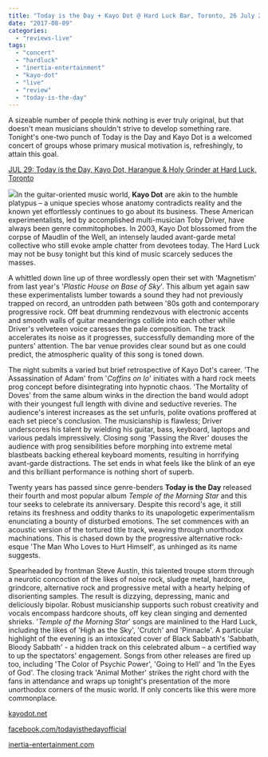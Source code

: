```yaml
---
title: "Today is the Day + Kayo Dot @ Hard Luck Bar, Toronto, 26 July 2017"
date: "2017-08-09"
categories: 
  - "reviews-live"
tags: 
  - "concert"
  - "hardluck"
  - "inertia-entertainment"
  - "kayo-dot"
  - "live"
  - "review"
  - "today-is-the-day"
---
```


A sizeable number of people think nothing is ever truly original, but that doesn't mean musicians shouldn't strive to develop something rare. Tonight's one-two punch of Today is the Day and Kayo Dot is a welcomed concert of groups whose primary musical motivation is, refreshingly, to attain this goal.

[JUL 29: Today is the Day, Kayo Dot, Harangue & Holy Grinder at Hard Luck, Toronto](https://www.facebook.com/events/472483699767597/?acontext=%7B%22ref%22%3A%22106%22%2C%22action_history%22%3A%22null%22%7D)

![](https://hellbound.ca/wp-content/uploads/2017/08/kayo-dot-today-is-the-day-toronto-194x300.jpg)In the guitar-oriented music world, **Kayo Dot** are akin to the humble platypus – a unique species whose anatomy contradicts reality and the known yet effortlessly continues to go about its business. These American experimentalists, led by accomplished multi-musician Toby Driver, have always been genre commitophobes. In 2003, Kayo Dot blossomed from the corpse of Maudlin of the Well, an intensely lauded avant-garde metal collective who still evoke ample chatter from devotees today. The Hard Luck may not be busy tonight but this kind of music scarcely seduces the masses.

A whittled down line up of three wordlessly open their set with 'Magnetism' from last year's '_Plastic House on Base of Sky_'. This album yet again saw these experimentalists lumber towards a sound they had not previously trapped on record, an untrodden path between '80s goth and contemporary progressive rock. Off beat drumming rendezvous with electronic accents and smooth walls of guitar meanderings collide into each other while Driver's velveteen voice caresses the pale composition. The track accelerates its noise as it progresses, successfully demanding more of the punters' attention. The bar venue provides clear sound but as one could predict, the atmospheric quality of this song is toned down.

The night submits a varied but brief retrospective of Kayo Dot's career. 'The Assassination of Adam' from '_Coffins on Io_' initiates with a hard rock meets prog concept before disintegrating into hypnotic chaos. 'The Mortality of Doves' from the same album winks in the direction the band would adopt with their youngest full length with divine and seductive reveries. The audience's interest increases as the set unfurls, polite ovations proffered at each set piece's conclusion. The musicianship is flawless; Driver underscores his talent by wielding his guitar, bass, keyboard, laptops and various pedals impressively. Closing song 'Passing the River' douses the audience with prog sensibilities before morphing into extreme metal blastbeats backing ethereal keyboard moments, resulting in horrifying avant-garde distractions. The set ends in what feels like the blink of an eye and this brilliant performance is nothing short of superb.

Twenty years has passed since genre-benders **Today is the Day** released their fourth and most popular album _Temple of the Morning Star_ and this tour seeks to celebrate its anniversary. Despite this record's age, it still retains its freshness and oddity thanks to its unapologetic experimentalism enunciating a bounty of disturbed emotions. The set commences with an acoustic version of the tortured title track, weaving through unorthodox machinations. This is chased down by the progressive alternative rock-esque 'The Man Who Loves to Hurt Himself', as unhinged as its name suggests.

Spearheaded by frontman Steve Austin, this talented troupe storm through a neurotic concoction of the likes of noise rock, sludge metal, hardcore, grindcore, alternative rock and progressive metal with a hearty helping of disorienting samples. The result is dizzying, depressing, manic and deliciously bipolar. Robust musicianship supports such robust creativity and vocals encompass hardcore shouts, off key clean singing and demented shrieks. '_Temple of the Morning Star_' songs are mainlined to the Hard Luck, including the likes of 'High as the Sky', 'Crutch' and 'Pinnacle'. A particular highlight of the evening is an intoxicated cover of Black Sabbath's 'Sabbath, Bloody Sabbath' - a hidden track on this celebrated album – a certified way to up the spectators' engagement. Songs from other releases are fired up too, including 'The Color of Psychic Power', 'Going to Hell' and 'In the Eyes of God'. The closing track 'Animal Mother' strikes the right chord with the fans in attendance and wraps up tonight's presentation of the more unorthodox corners of the music world. If only concerts like this were more commonplace.

[kayodot.net](http://www.kayodot.net/)

[facebook.com/todayisthedayofficial](https://www.facebook.com/todayisthedayofficial/)

[inertia-entertainment.com](http://inertia-entertainment.com/)
